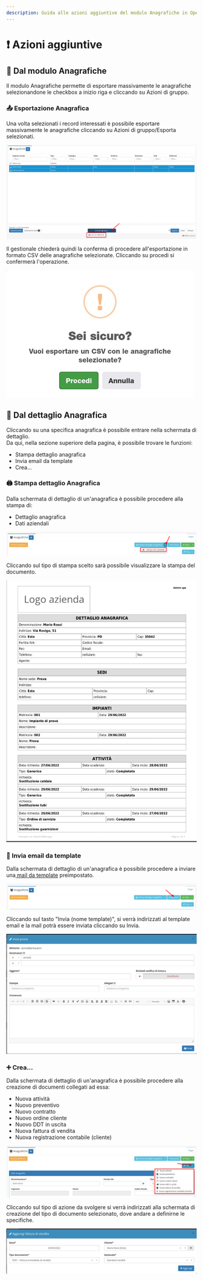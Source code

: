 ```yaml
---
description: Guida alle azioni aggiuntive del modulo Anagrafiche in OpenSTAManager
---
```


# ❗ Azioni aggiuntive

## 👥 Dal modulo Anagrafiche

Il modulo Anagrafiche permette di esportare massivamente le anagrafiche selezionandone le checkbox a inizio riga e cliccando su Azioni di gruppo.

### 📤 Esportazione Anagrafica

Una volta selezionati i record interessati è possibile esportare massivamente le anagrafiche cliccando su Azioni di gruppo/Esporta selezionati.

![](<../../../.gitbook/assets/image (616).png>)

Il gestionale chiederà quindi la conferma di procedere all'esportazione in formato CSV delle anagrafiche selezionate. Cliccando su procedi si confermerà l'operazione.

![](<../../../.gitbook/assets/image (107).png>)

## 👤 Dal dettaglio Anagrafica

Cliccando su una specifica anagrafica è possibile entrare nella schermata di dettaglio.\
Da qui, nella sezione superiore della pagina, è possibile trovare le funzioni:

* Stampa dettaglio anagrafica
* Invia email da template
* Crea...

### 🖨️ Stampa dettaglio Anagrafica

Dalla schermata di dettaglio di un'anagrafica è possibile procedere alla stampa di:

* Dettaglio anagrafica
* Dati aziendali

![](<../../../.gitbook/assets/image (126).png>)

Cliccando sul tipo di stampa scelto sarà possibile visualizzare la stampa del documento.

![](<../../../.gitbook/assets/image (116).png>)

### 📧 Invia email da template

Dalla schermata di dettaglio di un'anagrafica è possibile procedere a inviare una[ mail da template](../email/template.md) preimpostato.

![](<../../../.gitbook/assets/image (153).png>)

Cliccando sul tasto "Invia (nome template)", si verrà indirizzati al template email e la mail potrà essere inviata cliccando su Invia.

![](<../../../.gitbook/assets/image (110).png>)

### ➕ Crea...

Dalla schermata di dettaglio di un'anagrafica è possibile procedere alla creazione di documenti collegati ad essa:

* Nuova attività
* Nuovo preventivo
* Nuovo contratto
* Nuovo ordine cliente
* Nuovo DDT in uscita
* Nuova fattura di vendita
* Nuova registrazione contabile (cliente)

![](<../../../.gitbook/assets/image (78).png>)

Cliccando sul tipo di azione da svolgere si verrà indirizzati alla schermata di creazione del tipo di documento selezionato, dove andare a definirne le specifiche.

![](<../../../.gitbook/assets/image (103).png>)
